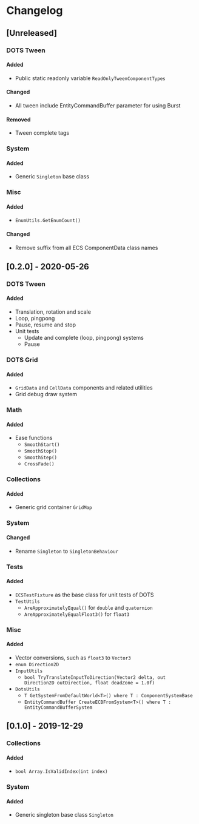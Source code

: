# Changelog

## [Unreleased]

### DOTS Tween

#### Added

- Public static readonly variable `ReadOnlyTweenComponentTypes`

#### Changed

- All tween include EntityCommandBuffer parameter for using Burst

#### Removed

- Tween complete tags

### System

#### Added

- Generic `Singleton` base class

### Misc

#### Added

- `EnumUtils.GetEnumCount()`

#### Changed

- Remove suffix from all ECS ComponentData class names

## [0.2.0] - 2020-05-26

### DOTS Tween

#### Added

- Translation, rotation and scale
- Loop, pingpong
- Pause, resume and stop
- Unit tests
  - Update and complete (loop, pingpong) systems
  - Pause

### DOTS Grid

#### Added

- `GridData` and `CellData` components and related utilities
- Grid debug draw system

### Math

#### Added

- Ease functions
  - `SmoothStart()`
  - `SmoothStop()`
  - `SmoothStep()`
  - `CrossFade()`

### Collections

#### Added

- Generic grid container `GridMap`

### System

#### Changed

- Rename `Singleton` to `SingletonBehaviour`

### Tests

#### Added

- `ECSTestFixture` as the base class for unit tests of DOTS
- `TestUtils`
  - `AreApproximatelyEqual()` for `double` and `quaternion`
  - `AreApproximatelyEqualFloat3()` for `float3`

### Misc

#### Added

- Vector conversions, such as `float3` to `Vector3`
- `enum Direction2D`
- `InputUtils`
  - `bool TryTranslateInputToDirection(Vector2 delta, out Direction2D outDirection, float deadZone = 1.0f)`
- `DotsUtils`
  - `T GetSystemFromDefaultWorld<T>() where T : ComponentSystemBase`
  - `EntityCommandBuffer CreateECBFromSystem<T>() where T : EntityCommandBufferSystem`

## [0.1.0] - 2019-12-29

### Collections

#### Added

- `bool Array.IsValidIndex(int index)`

### System

#### Added

- Generic singleton base class `Singleton`
